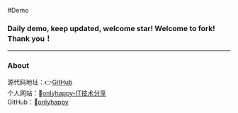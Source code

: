 #Demo

###   Daily demo, keep updated, welcome star! Welcome to fork! Thank you！

------

###  About

源代码地址：👉[GitHub](https://github.com/onlyhappy/Demo)
​    
个人网站：🔗[onlyhappy-IT技术分享](http://www.ithappy.cn/) 
​	
GitHub：🔗[onlyhappy](https://github.com/onlyhappy) 